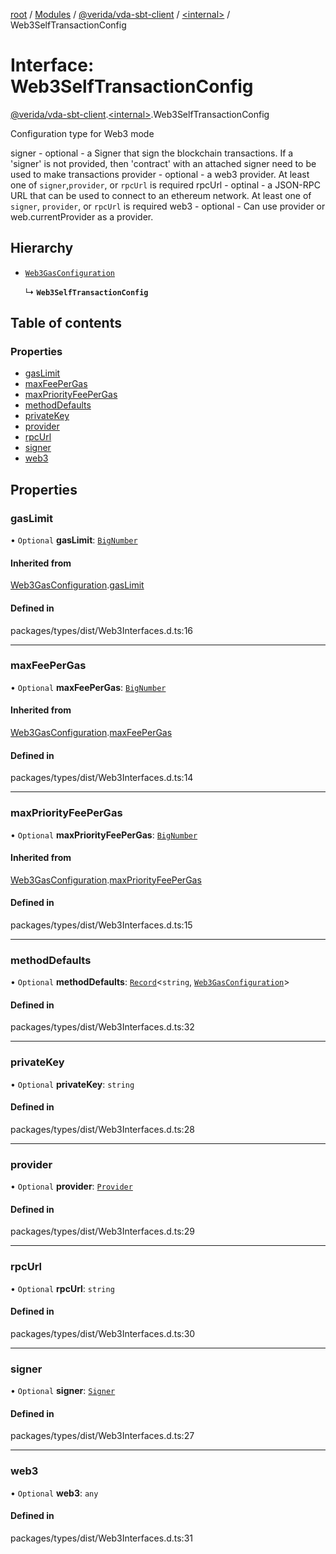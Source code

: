 [root](../README.md) / [Modules](../modules.md) / [@verida/vda-sbt-client](../modules/verida_vda_sbt_client.md) / [<internal\>](../modules/verida_vda_sbt_client._internal_.md) / Web3SelfTransactionConfig

# Interface: Web3SelfTransactionConfig

[@verida/vda-sbt-client](../modules/verida_vda_sbt_client.md).[<internal\>](../modules/verida_vda_sbt_client._internal_.md).Web3SelfTransactionConfig

Configuration type for Web3 mode

signer - optional - a Signer that sign the blockchain transactions. If a 'signer' is not provided, then 'contract' with an attached signer need to be used to make transactions
provider - optional - a web3 provider. At least one of `signer`,`provider`, or `rpcUrl` is required
rpcUrl - optinal - a JSON-RPC URL that can be used to connect to an ethereum network. At least one of `signer`, `provider`, or `rpcUrl` is required
web3 - optional - Can use provider or web.currentProvider as a provider.

## Hierarchy

- [`Web3GasConfiguration`](verida_vda_sbt_client._internal_.Web3GasConfiguration.md)

  ↳ **`Web3SelfTransactionConfig`**

## Table of contents

### Properties

- [gasLimit](verida_vda_sbt_client._internal_.Web3SelfTransactionConfig.md#gaslimit)
- [maxFeePerGas](verida_vda_sbt_client._internal_.Web3SelfTransactionConfig.md#maxfeepergas)
- [maxPriorityFeePerGas](verida_vda_sbt_client._internal_.Web3SelfTransactionConfig.md#maxpriorityfeepergas)
- [methodDefaults](verida_vda_sbt_client._internal_.Web3SelfTransactionConfig.md#methoddefaults)
- [privateKey](verida_vda_sbt_client._internal_.Web3SelfTransactionConfig.md#privatekey)
- [provider](verida_vda_sbt_client._internal_.Web3SelfTransactionConfig.md#provider)
- [rpcUrl](verida_vda_sbt_client._internal_.Web3SelfTransactionConfig.md#rpcurl)
- [signer](verida_vda_sbt_client._internal_.Web3SelfTransactionConfig.md#signer)
- [web3](verida_vda_sbt_client._internal_.Web3SelfTransactionConfig.md#web3)

## Properties

### gasLimit

• `Optional` **gasLimit**: [`BigNumber`](../classes/verida_vda_sbt_client._internal_.BigNumber.md)

#### Inherited from

[Web3GasConfiguration](verida_vda_sbt_client._internal_.Web3GasConfiguration.md).[gasLimit](verida_vda_sbt_client._internal_.Web3GasConfiguration.md#gaslimit)

#### Defined in

packages/types/dist/Web3Interfaces.d.ts:16

___

### maxFeePerGas

• `Optional` **maxFeePerGas**: [`BigNumber`](../classes/verida_vda_sbt_client._internal_.BigNumber.md)

#### Inherited from

[Web3GasConfiguration](verida_vda_sbt_client._internal_.Web3GasConfiguration.md).[maxFeePerGas](verida_vda_sbt_client._internal_.Web3GasConfiguration.md#maxfeepergas)

#### Defined in

packages/types/dist/Web3Interfaces.d.ts:14

___

### maxPriorityFeePerGas

• `Optional` **maxPriorityFeePerGas**: [`BigNumber`](../classes/verida_vda_sbt_client._internal_.BigNumber.md)

#### Inherited from

[Web3GasConfiguration](verida_vda_sbt_client._internal_.Web3GasConfiguration.md).[maxPriorityFeePerGas](verida_vda_sbt_client._internal_.Web3GasConfiguration.md#maxpriorityfeepergas)

#### Defined in

packages/types/dist/Web3Interfaces.d.ts:15

___

### methodDefaults

• `Optional` **methodDefaults**: [`Record`](../modules/verida_vda_sbt_client._internal_.md#record)<`string`, [`Web3GasConfiguration`](verida_vda_sbt_client._internal_.Web3GasConfiguration.md)\>

#### Defined in

packages/types/dist/Web3Interfaces.d.ts:32

___

### privateKey

• `Optional` **privateKey**: `string`

#### Defined in

packages/types/dist/Web3Interfaces.d.ts:28

___

### provider

• `Optional` **provider**: [`Provider`](../classes/verida_vda_sbt_client._internal_.Provider.md)

#### Defined in

packages/types/dist/Web3Interfaces.d.ts:29

___

### rpcUrl

• `Optional` **rpcUrl**: `string`

#### Defined in

packages/types/dist/Web3Interfaces.d.ts:30

___

### signer

• `Optional` **signer**: [`Signer`](../classes/verida_vda_sbt_client._internal_.Signer.md)

#### Defined in

packages/types/dist/Web3Interfaces.d.ts:27

___

### web3

• `Optional` **web3**: `any`

#### Defined in

packages/types/dist/Web3Interfaces.d.ts:31
